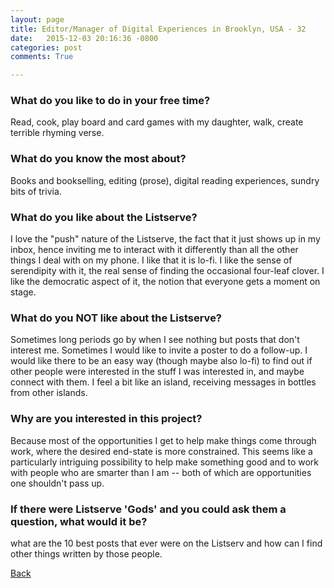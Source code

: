 ```yaml
---
layout: page
title: Editor/Manager of Digital Experiences in Brooklyn, USA - 32
date:   2015-12-03 20:16:36 -0800
categories: post
comments: True

---
```


### What do you like to do in your free time?
<p>Read, cook, play board and card games with my daughter, walk, create terrible rhyming verse.</p>

### What do you know the most about?
<p>Books and bookselling, editing (prose), digital reading experiences, sundry bits of trivia.</p>

### What do you like about the Listserve?
<p>I love the "push" nature of the Listserve, the fact that it just shows up in my inbox, hence inviting me to interact with it differently than all the other things I deal with on my phone.  I like that it is lo-fi. I like the sense of serendipity with it, the real sense of finding the occasional four-leaf clover.  I like the democratic aspect of it, the notion that everyone gets a moment on stage.</p>

### What do you NOT like about the Listserve?
<p>Sometimes long periods go by when I see nothing but posts that don't interest me.  Sometimes I would like to invite a poster to do a follow-up.  I would like there to be an easy way (though maybe also lo-fi) to find out if other people were interested in the stuff I was interested in, and maybe connect with them.  I feel a bit like an island, receiving messages in bottles from other islands.</p>

### Why are you interested in this project?
<p>Because most of the opportunities I get to help make things come through work, where the desired end-state is more constrained.  This seems like a particularly intriguing possibility to help make something good and to work with people who are smarter than I am -- both of which are opportunities one shouldn't pass up.</p>

### If there were Listserve 'Gods' and you could ask them a question, what would it be?
<p>what are the 10 best posts that ever were on the Listserv and how can I find other things written by those people.</p>

[Back][1]

[1]: /home/responders/all